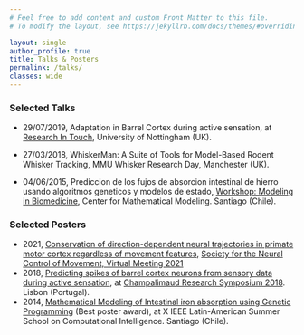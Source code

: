 ```yaml
---
# Feel free to add content and custom Front Matter to this file.
# To modify the layout, see https://jekyllrb.com/docs/themes/#overriding-theme-defaults

layout: single
author_profile: true
title: Talks & Posters
permalink: /talks/
classes: wide
---
```




### Selected Talks

 * 29/07/2019, Adaptation in Barrel Cortex during active sensation, at [Research In Touch](https://researchintouch.info/), University of Nottingham (UK).

 * 27/03/2018, WhiskerMan: A Suite of Tools for Model-Based Rodent Whisker Tracking, MMU Whisker Research Day, Manchester (UK).
 
 * 04/06/2015, Prediccion de los fujos de absorcion intestinal de hierro usando algoritmos geneticos y modelos de estado, [Workshop: Modeling in Biomedicine](http://www.cmm.uchile.cl/?p=25148), Center for Mathematical Modeling. Santiago (Chile). 


### Selected Posters

* 2021, [Conservation of direction-dependent neural trajectories in primate motor cortex regardless of movement features](https://raw.githubusercontent.com/AndreaColinsR/andreacolinsr.github.io/main/files/posters/NCM_PosterSlides.pdf), [Society for the Neural Control of Movement, Virtual Meeting 2021](https://ncm-society.org/)
* 2018, [Predicting spikes of barrel cortex neurons from sensory data during active sensation](https://raw.githubusercontent.com/AndreaColinsR/andreacolinsr.github.io/main/files/posters/Champalimaud_poster.pdf), at [Champalimaud Research Symposium 2018](https://symposium.research.fchampalimaud.org/2018-2/). Lisbon (Portugal).
* 2014, [Mathematical Modeling of Intestinal iron absorption using Genetic Programming](https://raw.githubusercontent.com/AndreaColinsR/andreacolinsr.github.io/main/files/posters/AColins_evic.pdf) (Best poster award), at X IEEE Latin-American Summer School on Computational Intelligence. Santiago (Chile). 

